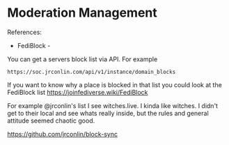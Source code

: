 # Moderation Management

References: 
 * FediBlock - 

You can get a servers block list via API.  For example 

    https://soc.jrconlin.com/api/v1/instance/domain_blocks

If you want to know why a place is blocked in that list you could look at the FediBlock list https://joinfediverse.wiki/FediBlock

For example @jrconlin's list I see witches.live.  I kinda like witches.  I didn't get to their local and see whats really inside, but the rules and general attitude seemed chaotic good.

https://github.com/jrconlin/block-sync